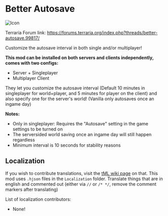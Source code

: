 # Better Autosave

![Icon](https://raw.githubusercontent.com/direwolf420/BetterAutosave/1.4/icon.png)

Terraria Forum link: https://forums.terraria.org/index.php?threads/better-autosave.99817/

Customize the autosave interval in both single and/or multiplayer!

**This mod can be installed on both servers and clients independently, comes with two configs:**
* Server + Singleplayer
* Multiplayer Client

They let you customize the autosave interval (Default 10 minutes in singleplayer for world+player, and 5 minutes for player on the client) and also specify one for the server's world! (Vanilla only autosaves once an ingame day)

**Notes:**
* Only in singleplayer: Requires the "Autosave" setting in the game settings to be turned on
* The serversided world saving once an ingame day will still happen regardless
* Minimum interval is 10 seconds for stability reasons

## Localization
If you wish to contribute translations, visit the [tML wiki page](https://github.com/tModLoader/tModLoader/wiki/Localization) on that.
This mod uses `.hjson` files in the `Localization` folder.
Translate things that are in english and commented out (either via `//` or `/* */`, remove the comment markers after translating)

List of localization contributors:
* None!
